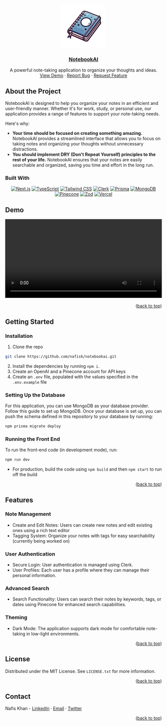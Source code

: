 <a name="readme-top"></a>

<!-- PROJECT LOGO -->
<br />
<div align="center">
  <a href="https://github.com/nafisk/notebookai">
    <img src="./src/app/assets/favicon_package_v0.16/android-chrome-512x512.png" alt="Logo" height="140">
  </a>
  
  <h3 align="center"><a href="https://notebookai.nafisk.com/">NotebookAI</a></h3>

  <p align="center">
    A powerful note-taking application to organize your thoughts and ideas.
    <br />
    <a href="src/app/assets/demo.gif">View Demo</a>
    ·
    <a href="https://github.com/nafisk/notebookai/issues">Report Bug</a>
    ·
    <a href="https://github.com/nafisk/notebookai/issues">Request Feature</a>
  </p>
</div>

## About the Project

NotebookAI is designed to help you organize your notes in an efficient and user-friendly manner. Whether it's for work, study, or personal use, our application provides a range of features to support your note-taking needs.

Here's why:

- **Your time should be focused on creating something amazing.** NotebookAI provides a streamlined interface that allows you to focus on taking notes and organizing your thoughts without unnecessary distractions.
- **You should implement DRY (Don't Repeat Yourself) principles to the rest of your life.** NotebookAI ensures that your notes are easily searchable and organized, saving you time and effort in the long run.

### Built With

<div align="center">

[![Next.js](https://img.shields.io/badge/Next.js-black?style=for-the-badge&logo=next.js&logoColor=white)][Next.js-url]
[![TypeScript](https://img.shields.io/badge/TypeScript-3178C6?style=for-the-badge&logo=typescript&logoColor=white)][TypeScript-url]
[![Tailwind CSS](https://img.shields.io/badge/Tailwind%20CSS-38B2AC?style=for-the-badge&logo=tailwind-css&logoColor=white)][Tailwind-url]
[![Clerk](https://img.shields.io/badge/Clerk-000000?style=for-the-badge&logo=clerk&logoColor=white)][Clerk-url]
[![Prisma](https://img.shields.io/badge/Prisma-2D3748?style=for-the-badge&logo=prisma&logoColor=white)][Prisma-url]
[![MongoDB](https://img.shields.io/badge/MongoDB-47A248?style=for-the-badge&logo=mongodb&logoColor=white)][MongoDB-url]
[![Pinecone](https://img.shields.io/badge/Pinecone-000000?style=for-the-badge&logo=pinecone&logoColor=white)][Pinecone-url]
[![Zod](https://img.shields.io/badge/Zod-3178C6?style=for-the-badge&logo=zod&logoColor=white)][Zod-url]
[![Vercel](https://img.shields.io/badge/Vercel-black?style=for-the-badge&logo=vercel&logoColor=white)][Vercel-url]

</div>

[Next.js-url]: https://nextjs.org/
[TypeScript-url]: https://www.typescriptlang.org/
[Tailwind-url]: https://tailwindcss.com/
[Clerk-url]: https://clerk.dev/
[Prisma-url]: https://www.prisma.io/
[MongoDB-url]: https://www.mongodb.com/
[Pinecone-url]: https://www.pinecone.io/
[Zod-url]: https://zod.dev/
[Vercel-url]: https://vercel.com/

## Demo

<div align="center">
  <video width="100%" controls>
    <source src="https://github.com/nafisk/notebookai/blob/main/src/app/assets/demo.gif" >
    Your browser does not support the video tag.
  </video>
</div>

<p align="right">(<a href="#readme-top">back to top</a>)</p>

## Getting Started

### Installation

1. Clone the repo

```sh
git clone https://github.com/nafisk/notebookai.git
```

2. Install the dependencies by running `npm i`.
3. Create an OpenAI and a Pinecone account for API keys
4. Create an `.env` file, populated with the values specified in the `.env.example` file

### Setting Up the Database

For this application, you can use MongoDB as your database provider. Follow this guide to set up MongoDB. Once your database is set up, you can push the schema defined in this repository to your database by running:

```sh
npm prisma migrate deploy
```

### Running the Front End

To run the front-end code (in development mode), run:

```sh
npm run dev
```

- For production, build the code using `npm build` and then `npm start` to run off the build

<p align="right">(<a href="#readme-top">back to top</a>)</p>

## Features

### Note Management

- Create and Edit Notes: Users can create new notes and edit existing ones using a rich text editor
- Tagging System: Organize your notes with tags for easy searchability (currently being worked on)

### User Authentication

- Secure Login: User authentication is managed using Clerk.
- User Profiles: Each user has a profile where they can manage their personal information.

### Advanced Search

- Search Functionality: Users can search their notes by keywords, tags, or dates using Pinecone for enhanced search capabilities.

### Theming

- Dark Mode: The application supports dark mode for comfortable note-taking in low-light environments.

<p align="right">(<a href="#readme-top">back to top</a>)</p>

## License

Distributed under the MIT License. See `LICENSE.txt` for more information.

<p align="right">(<a href="#readme-top">back to top</a>)</p>

## Contact

Nafis Khan - [LinkedIn](https://www.linkedin.com/in/nafisrk/) · [Email](nafisrizwank@gmail.com) · [Twitter](https://twitter.com/nafisxk)

<p align="right">(<a href="#readme-top">back to top</a>)</p>
